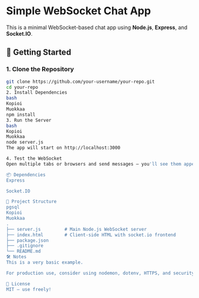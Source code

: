 # Simple WebSocket Chat App

This is a minimal WebSocket-based chat app using **Node.js**, **Express**, and **Socket.IO**.

## 🚀 Getting Started

### 1. Clone the Repository

```bash
git clone https://github.com/your-username/your-repo.git
cd your-repo
2. Install Dependencies
bash
Kopioi
Muokkaa
npm install
3. Run the Server
bash
Kopioi
Muokkaa
node server.js
The app will start on http://localhost:3000

4. Test the WebSocket
Open multiple tabs or browsers and send messages — you'll see them appear in real-time!

📦 Dependencies
Express

Socket.IO

📁 Project Structure
pgsql
Kopioi
Muokkaa
.
├── server.js         # Main Node.js WebSocket server
├── index.html        # Client-side HTML with socket.io frontend
├── package.json
├── .gitignore
└── README.md
🛠️ Notes
This is a very basic example.

For production use, consider using nodemon, dotenv, HTTPS, and security middleware.

📄 License
MIT — use freely!